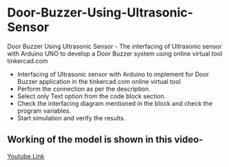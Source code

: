 # Door-Buzzer-Using-Ultrasonic-Sensor
Door Buzzer Using Ultrasonic Sensor - The interfacing of Ultrasonic sensor with Arduino UNO to develop a Door Buzzer system using online virtual tool tinkercad.com

* Interfacing of Ultrasonic sensor with Arduino to implement for Door Buzzer application in the tinkercad.com online virtual tool 
* Perform the connection as per the description. 
* Select only Text option from the code block section. 
* Check the interfacing diagram mentioned in the block and check the program variables. 
* Start simulation and verify the results.

## Working of the model is shown in this video- 
[Youtube Link](https://youtu.be/Q_GPJPM2keU)
